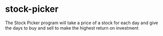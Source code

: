 # stock-picker

The Stock Picker program will take a price of a stock for each day and
give the days to buy and sell to make the highest return on investment
